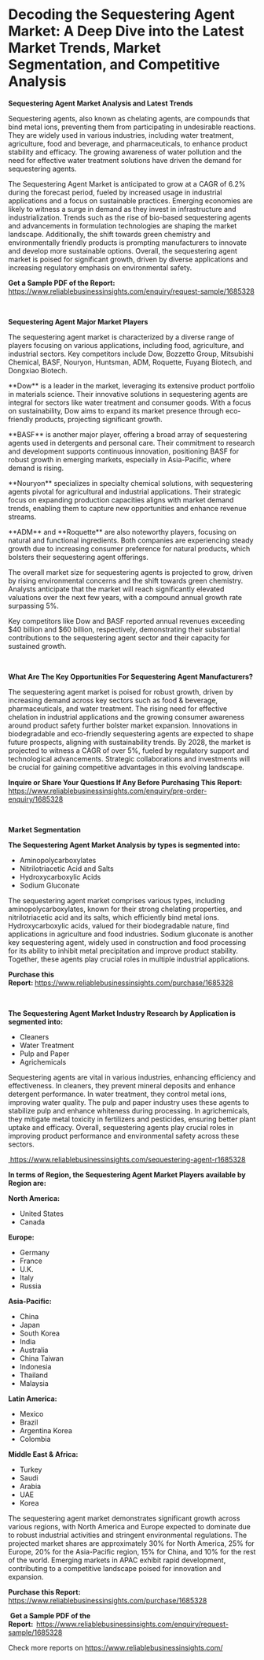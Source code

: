<p><h1>Decoding the Sequestering Agent Market: A Deep Dive into the Latest Market Trends, Market Segmentation, and Competitive Analysis</h1></p><p><strong>Sequestering Agent Market Analysis and Latest Trends</strong></p>
<p><p>Sequestering agents, also known as chelating agents, are compounds that bind metal ions, preventing them from participating in undesirable reactions. They are widely used in various industries, including water treatment, agriculture, food and beverage, and pharmaceuticals, to enhance product stability and efficacy. The growing awareness of water pollution and the need for effective water treatment solutions have driven the demand for sequestering agents.</p><p>The Sequestering Agent Market is anticipated to grow at a CAGR of 6.2% during the forecast period, fueled by increased usage in industrial applications and a focus on sustainable practices. Emerging economies are likely to witness a surge in demand as they invest in infrastructure and industrialization. Trends such as the rise of bio-based sequestering agents and advancements in formulation technologies are shaping the market landscape. Additionally, the shift towards green chemistry and environmentally friendly products is prompting manufacturers to innovate and develop more sustainable options. Overall, the sequestering agent market is poised for significant growth, driven by diverse applications and increasing regulatory emphasis on environmental safety.</p></p>
<p><strong>Get a Sample PDF of the Report:&nbsp;</strong> <a href="https://www.reliablebusinessinsights.com/enquiry/request-sample/1685328?utm_campaign=3542&utm_medium=2&utm_source=Github&utm_content=ia&utm_term=26032025&utm_id=sequestering-agent">https://www.reliablebusinessinsights.com/enquiry/request-sample/1685328</a></p>
<p>&nbsp;</p>
<p><strong>Sequestering Agent Major Market Players</strong></p>
<p><p>The sequestering agent market is characterized by a diverse range of players focusing on various applications, including food, agriculture, and industrial sectors. Key competitors include Dow, Bozzetto Group, Mitsubishi Chemical, BASF, Nouryon, Huntsman, ADM, Roquette, Fuyang Biotech, and Dongxiao Biotech.</p><p>**Dow** is a leader in the market, leveraging its extensive product portfolio in materials science. Their innovative solutions in sequestering agents are integral for sectors like water treatment and consumer goods. With a focus on sustainability, Dow aims to expand its market presence through eco-friendly products, projecting significant growth.</p><p>**BASF** is another major player, offering a broad array of sequestering agents used in detergents and personal care. Their commitment to research and development supports continuous innovation, positioning BASF for robust growth in emerging markets, especially in Asia-Pacific, where demand is rising.</p><p>**Nouryon** specializes in specialty chemical solutions, with sequestering agents pivotal for agricultural and industrial applications. Their strategic focus on expanding production capacities aligns with market demand trends, enabling them to capture new opportunities and enhance revenue streams.</p><p>**ADM** and **Roquette** are also noteworthy players, focusing on natural and functional ingredients. Both companies are experiencing steady growth due to increasing consumer preference for natural products, which bolsters their sequestering agent offerings.</p><p>The overall market size for sequestering agents is projected to grow, driven by rising environmental concerns and the shift towards green chemistry. Analysts anticipate that the market will reach significantly elevated valuations over the next few years, with a compound annual growth rate surpassing 5%.</p><p>Key competitors like Dow and BASF reported annual revenues exceeding $40 billion and $60 billion, respectively, demonstrating their substantial contributions to the sequestering agent sector and their capacity for sustained growth.</p></p>
<p>&nbsp;</p>
<p><strong>What Are The Key Opportunities For Sequestering Agent Manufacturers?</strong></p>
<p><p>The sequestering agent market is poised for robust growth, driven by increasing demand across key sectors such as food & beverage, pharmaceuticals, and water treatment. The rising need for effective chelation in industrial applications and the growing consumer awareness around product safety further bolster market expansion. Innovations in biodegradable and eco-friendly sequestering agents are expected to shape future prospects, aligning with sustainability trends. By 2028, the market is projected to witness a CAGR of over 5%, fueled by regulatory support and technological advancements. Strategic collaborations and investments will be crucial for gaining competitive advantages in this evolving landscape.</p></p>
<p><strong>Inquire or Share Your Questions If Any Before Purchasing This Report:</strong> <a href="https://www.reliablebusinessinsights.com/enquiry/pre-order-enquiry/1685328?utm_campaign=3542&utm_medium=2&utm_source=Github&utm_content=ia&utm_term=26032025&utm_id=sequestering-agent">https://www.reliablebusinessinsights.com/enquiry/pre-order-enquiry/1685328</a></p>
<p>&nbsp;</p>
<p><strong>Market Segmentation</strong></p>
<p><strong>The Sequestering Agent Market Analysis by types is segmented into:</strong></p>
<p><ul><li>Aminopolycarboxylates</li><li>Nitrilotriacetic Acid and Salts</li><li>Hydroxycarboxylic Acids</li><li>Sodium Gluconate</li></ul></p>
<p><p>The sequestering agent market comprises various types, including aminopolycarboxylates, known for their strong chelating properties, and nitrilotriacetic acid and its salts, which efficiently bind metal ions. Hydroxycarboxylic acids, valued for their biodegradable nature, find applications in agriculture and food industries. Sodium gluconate is another key sequestering agent, widely used in construction and food processing for its ability to inhibit metal precipitation and improve product stability. Together, these agents play crucial roles in multiple industrial applications.</p></p>
<p><strong>Purchase this Report:&nbsp;</strong><a href="https://www.reliablebusinessinsights.com/purchase/1685328?utm_campaign=3542&utm_medium=2&utm_source=Github&utm_content=ia&utm_term=26032025&utm_id=sequestering-agent">https://www.reliablebusinessinsights.com/purchase/1685328</a></p>
<p>&nbsp;</p>
<p><strong>The Sequestering Agent Market Industry Research by Application is segmented into:</strong></p>
<p><ul><li>Cleaners</li><li>Water Treatment</li><li>Pulp and Paper</li><li>Agrichemicals</li></ul></p>
<p><p>Sequestering agents are vital in various industries, enhancing efficiency and effectiveness. In cleaners, they prevent mineral deposits and enhance detergent performance. In water treatment, they control metal ions, improving water quality. The pulp and paper industry uses these agents to stabilize pulp and enhance whiteness during processing. In agrichemicals, they mitigate metal toxicity in fertilizers and pesticides, ensuring better plant uptake and efficacy. Overall, sequestering agents play crucial roles in improving product performance and environmental safety across these sectors.</p></p>
<p><a href="https://www.reliablebusinessinsights.com/sequestering-agent-r1685328?utm_campaign=3542&utm_medium=2&utm_source=Github&utm_content=ia&utm_term=26032025&utm_id=sequestering-agent">&nbsp;https://www.reliablebusinessinsights.com/sequestering-agent-r1685328</a></p>
<p><strong>In terms of Region, the Sequestering Agent Market Players available by Region are:</strong></p>
<p>
    <p> <strong> North America: </strong>
        <ul>
            <li>United States</li>
            <li>Canada</li>
        </ul>
        </p> 
    <p> <strong> Europe: </strong>
        <ul>
            <li>Germany</li>
            <li>France</li>
            <li>U.K.</li>
            <li>Italy</li>
            <li>Russia</li>
        </ul>
        </p> 
    <p> <strong> Asia-Pacific: </strong>
        <ul>
            <li>China</li>
            <li>Japan</li>
            <li>South Korea</li>
            <li>India</li>
            <li>Australia</li>
            <li>China Taiwan</li>
            <li>Indonesia</li>
            <li>Thailand</li>
            <li>Malaysia</li>
        </ul>
        </p> 
    <p> <strong> Latin America: </strong>
        <ul>
            <li>Mexico</li>
            <li>Brazil</li>
            <li>Argentina Korea</li>
            <li>Colombia</li>
        </ul>
        </p> 
    <p> <strong> Middle East & Africa: </strong>
        <ul>
            <li>Turkey</li>
            <li>Saudi</li>
            <li>Arabia</li>
            <li>UAE</li>
            <li>Korea</li>
        </ul>
    </p>
    </p>
<p><p>The sequestering agent market demonstrates significant growth across various regions, with North America and Europe expected to dominate due to robust industrial activities and stringent environmental regulations. The projected market shares are approximately 30% for North America, 25% for Europe, 20% for the Asia-Pacific region, 15% for China, and 10% for the rest of the world. Emerging markets in APAC exhibit rapid development, contributing to a competitive landscape poised for innovation and expansion.</p></p>
<p><strong>Purchase this Report: </strong><a href="https://www.reliablebusinessinsights.com/purchase/1685328?utm_campaign=3542&utm_medium=2&utm_source=Github&utm_content=ia&utm_term=26032025&utm_id=sequestering-agent">https://www.reliablebusinessinsights.com/purchase/1685328</a></p>
<p>&nbsp;<strong>Get a Sample PDF of the Report:&nbsp;&nbsp;</strong><a href="https://www.reliablebusinessinsights.com/enquiry/request-sample/1685328?utm_campaign=3542&utm_medium=2&utm_source=Github&utm_content=ia&utm_term=26032025&utm_id=sequestering-agent">https://www.reliablebusinessinsights.com/enquiry/request-sample/1685328</a></p>
<p><strong></strong></p>
<p>Check more reports on <a href="https://www.reliablebusinessinsights.com/?utm_campaign=3542&utm_medium=2&utm_source=Github&utm_content=ia&utm_term=26032025&utm_id=sequestering-agent">https://www.reliablebusinessinsights.com/</a></p>